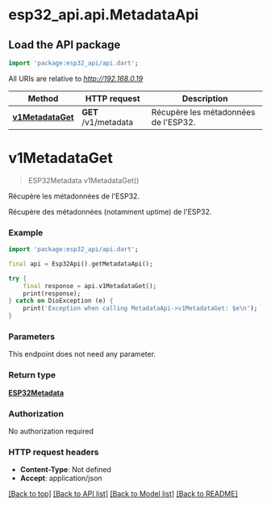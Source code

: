 # esp32_api.api.MetadataApi

## Load the API package
```dart
import 'package:esp32_api/api.dart';
```

All URIs are relative to *http://192.168.0.19*

Method | HTTP request | Description
------------- | ------------- | -------------
[**v1MetadataGet**](MetadataApi.md#v1metadataget) | **GET** /v1/metadata | Récupère les métadonnées de l&#39;ESP32.


# **v1MetadataGet**
> ESP32Metadata v1MetadataGet()

Récupère les métadonnées de l'ESP32.

Récupère des métadonnées (notamment uptime) de l'ESP32.

### Example
```dart
import 'package:esp32_api/api.dart';

final api = Esp32Api().getMetadataApi();

try {
    final response = api.v1MetadataGet();
    print(response);
} catch on DioException (e) {
    print('Exception when calling MetadataApi->v1MetadataGet: $e\n');
}
```

### Parameters
This endpoint does not need any parameter.

### Return type

[**ESP32Metadata**](ESP32Metadata.md)

### Authorization

No authorization required

### HTTP request headers

 - **Content-Type**: Not defined
 - **Accept**: application/json

[[Back to top]](#) [[Back to API list]](../README.md#documentation-for-api-endpoints) [[Back to Model list]](../README.md#documentation-for-models) [[Back to README]](../README.md)


